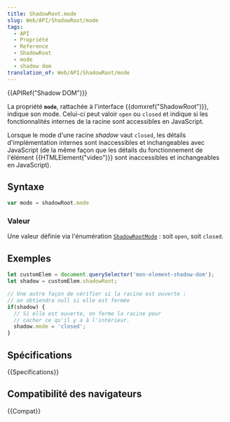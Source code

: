 ```yaml
---
title: ShadowRoot.mode
slug: Web/API/ShadowRoot/mode
tags:
  - API
  - Propriété
  - Reference
  - ShadowRoot
  - mode
  - shadow dom
translation_of: Web/API/ShadowRoot/mode
---
```

{{APIRef("Shadow DOM")}}

La propriété **`mode`**, rattachée à l'interface {{domxref("ShadowRoot")}}, indique son mode. Celui-ci peut valoir `open` ou `closed` et indique si les fonctionnalités internes de la racine sont accessibles en JavaScript.

Lorsque le mode d'une racine _shadow_ vaut `closed`, les détails d'implémentation internes sont inaccessibles et inchangeables avec JavaScript (de la même façon que les détails du fonctionnement de l'élément {{HTMLElement("video")}} sont inaccessibles et inchangeables en JavaScript).

## Syntaxe

```js
var mode = shadowRoot.mode
```

### Valeur

Une valeur définie via l'énumération [`ShadowRootMode`](https://dom.spec.whatwg.org/#enumdef-shadowrootmode) : soit `open`, soit `closed`.

## Exemples

```js
let customElem = document.querySelector('mon-element-shadow-dom');
let shadow = customElem.shadowRoot;

// Une autre façon de vérifier si la racine est ouverte :
// on obtiendra null si elle est fermée
if(shadow) {
  // Si elle est ouverte, on ferme la racine pour
  // cacher ce qu'il y a à l'intérieur.
  shadow.mode = 'closed';
}
```

## Spécifications

{{Specifications}}

## Compatibilité des navigateurs

{{Compat}}
